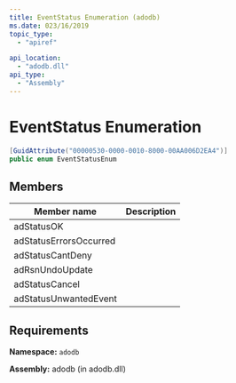 ```yaml
---
title: EventStatus Enumeration (adodb)
ms.date: 023/16/2019
topic_type:
  - "apiref"

api_location:
  - "adodb.dll"
api_type:
  - "Assembly"
---
```

# EventStatus Enumeration

```csharp
[GuidAttribute("00000530-0000-0010-8000-00AA006D2EA4")]
public enum EventStatusEnum
```
## Members
| Member name  | Description  |
|---|---|
|adStatusOK  |   |
|adStatusErrorsOccurred  |   |
|adStatusCantDeny  |   |
|adRsnUndoUpdate  |   |
|adStatusCancel  |   |
|adStatusUnwantedEvent  |   |

## Requirements

**Namespace:** `adodb`

**Assembly:** adodb (in adodb.dll)